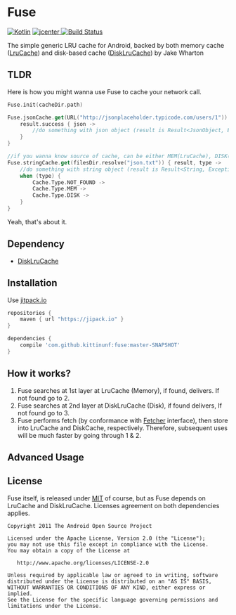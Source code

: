# Fuse

[ ![Kotlin](https://img.shields.io/badge/Kotlin-1.0.2-blue.svg)](http://kotlinlang.org) [ ![jcenter](https://api.bintray.com/packages/kittinunf/maven/Fuse/images/download.svg) ](https://bintray.com/kittinunf/maven/Fuse/_latestVersion) [![Build Status](https://travis-ci.org/kittinunf/Fuse.svg?branch=master)](https://travis-ci.org/kittinunf/Fuse)


The simple generic LRU cache for Android, backed by both memory cache ([LruCache](http://developer.android.com/reference/android/util/LruCache.html)) and disk-based cache ([DiskLruCache](https://github.com/JakeWharton/DiskLruCache)) by Jake Wharton 

## TLDR 

Here is how you might wanna use Fuse to cache your network call.

```Kotlin
Fuse.init(cacheDir.path)

Fuse.jsonCache.get(URL("http://jsonplaceholder.typicode.com/users/1")) { result ->
    result.success { json ->
        //do something with json object (result is Result<JsonObject, Exception>)
    }
}

//if you wanna know source of cache, can be either MEM(LruCache), DISK(DiskLruCache), NOT_FOUND(newly fetched)
Fuse.stringCache.get(filesDir.resolve("json.txt")) { result, type ->
    //do something with string object (result is Result<String, Exception>)
    when (type) {
        Cache.Type.NOT_FOUND -> 
        Cache.Type.MEM -> 
        Cache.Type.DISK -> 
    }
}
```

Yeah, that's about it.

## Dependency

* [DiskLruCache](https://github.com/JakeWharton/DiskLruCache)

## Installation

Use [jitpack.io](https://jitpack.io/)

```Groovy
repositories {
    maven { url "https://jipack.io" }
}
```

```Groovy
dependencies {
    compile 'com.github.kittinunf:fuse:master-SNAPSHOT'
}
```

## How it works?

1. Fuse searches at 1st layer at LruCache (Memory), if found, delivers. If not found go to 2.
2. Fuse searches at 2nd layer at DiskLruCache (Disk), if found delivers, If not found go to 3.
3. Fuse performs fetch (by conformance with [Fetcher](https://github.com/kittinunf/Fuse/blob/master/fuse/src/main/kotlin/com/github/kittinunf/fuse/core/fetch/Fetcher.kt) interface), then store into LruCache and DiskCache, respectively. Therefore, subsequent uses will be much faster by going through 1 & 2. 

## Advanced Usage

## License

Fuse itself, is released under [MIT](https://opensource.org/licenses/MIT) of course, but as Fuse depends on LruCache and DiskLruCache. Licenses agreement on both dependencies applies.

```
Copyright 2011 The Android Open Source Project

Licensed under the Apache License, Version 2.0 (the "License");
you may not use this file except in compliance with the License.
You may obtain a copy of the License at

   http://www.apache.org/licenses/LICENSE-2.0

Unless required by applicable law or agreed to in writing, software
distributed under the License is distributed on an "AS IS" BASIS,
WITHOUT WARRANTIES OR CONDITIONS OF ANY KIND, either express or implied.
See the License for the specific language governing permissions and
limitations under the License.
```


